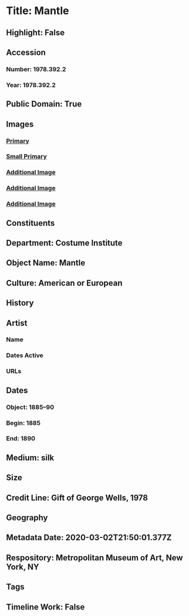 # Title: Mantle
## Highlight: False
## Accession
### Number: 1978.392.2
### Year: 1978.392.2
## Public Domain: True
## Images
### [Primary](https://images.metmuseum.org/CRDImages/ci/original/1978.392.2_F.jpg)
### [Small Primary](https://images.metmuseum.org/CRDImages/ci/web-large/1978.392.2_F.jpg)
### [Additional Image](https://images.metmuseum.org/CRDImages/ci/original/1978.392.2_S.jpg)
### [Additional Image](https://images.metmuseum.org/CRDImages/ci/original/1978.392.2_B.jpg)
### [Additional Image](https://images.metmuseum.org/CRDImages/ci/original/1978.392.2_d.jpg)
## Constituents
## Department: Costume Institute
## Object Name: Mantle
## Culture: American or European
## History
## Artist
### Name
### Dates Active
### URLs
## Dates
### Object: 1885–90
### Begin: 1885
### End: 1890
## Medium: silk
## Size
## Credit Line: Gift of George Wells, 1978
## Geography
## Metadata Date: 2020-03-02T21:50:01.377Z
## Respository: Metropolitan Museum of Art, New York, NY
## Tags
## Timeline Work: False